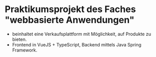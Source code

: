 # Praktikumsprojekt des Faches "webbasierte Anwendungen"
* beinhaltet eine Verkaufsplattform mit Möglichkeit, auf Produkte zu bieten.
* Frontend in VueJS + TypeScript, Backend mittels Java Spring Framework.
